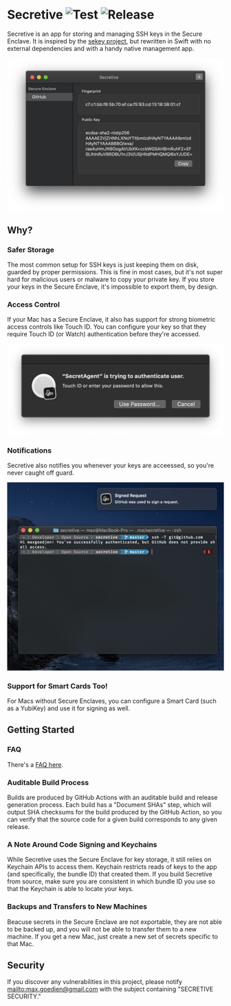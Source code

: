 # Secretive ![Test](https://github.com/maxgoedjen/secretive/workflows/Test/badge.svg) ![Release](https://github.com/maxgoedjen/secretive/workflows/Release/badge.svg)


Secretive is an app for storing and managing SSH keys in the Secure Enclave. It is inspired by the [sekey project](https://github.com/sekey/sekey), but rewritten in Swift with no external dependencies and with a handy native management app.

<img src="/.github/readme/app.png" alt="Screenshot of Secretive" width="600">


## Why?

### Safer Storage

The most common setup for SSH keys is just keeping them on disk, guarded by proper permissions. This is fine in most cases, but it's not super hard for malicious users or malware to copy your private key. If you store your keys in the Secure Enclave, it's impossible to export them, by design.

### Access Control

If your Mac has a Secure Enclave, it also has support for strong biometric access controls like Touch ID. You can configure your key so that they require Touch ID (or Watch) authentication before they're accessed.

<img src="/.github/readme/touchid.png" alt="Screenshot of Secretive authenticating with Touch ID">

### Notifications

Secretive also notifies you whenever your keys are acceessed, so you're never caught off guard.

<img src="/.github/readme/notification.png" alt="Screenshot of Secretive notifying the user">

### Support for Smart Cards Too!

For Macs without Secure Enclaves, you can configure a Smart Card (such as a YubiKey) and use it for signing as well.

## Getting Started

### FAQ

There's a [FAQ here](FAQ.md).

### Auditable Build Process

Builds are produced by GitHub Actions with an auditable build and release generation process. Each build has a "Document SHAs" step, which will output SHA checksums for the build produced by the GitHub Action, so you can verify that the source code for a given build corresponds to any given release.

### A Note Around Code Signing and Keychains

While Secretive uses the Secure Enclave for key storage, it still relies on Keychain APIs to access them. Keychain restricts reads of keys to the app (and specifically, the bundle ID) that created them. If you build Secretive from source, make sure you are consistent in which bundle ID you use so that the Keychain is able to locate your keys.

### Backups and Transfers to New Machines

Beacuse secrets in the Secure Enclave are not exportable, they are not able to be backed up, and you will not be able to transfer them to a new machine. If you get a new Mac, just create a new set of secrets specific to that Mac.

## Security

If you discover any vulnerabilities in this project, please notify [mailto:max.goedjen@gmail.com](max.goedjen@gmail.com) with the subject containing "SECRETIVE SECURITY."
